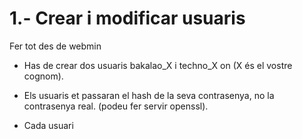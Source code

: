 # 1.- Crear i modificar usuaris
Fer tot des de webmin

- Has de crear dos usuaris bakalao_X i techno_X on (X és el vostre cognom).
  
- Els usuaris et passaran el hash de la seva contrasenya, no la contrasenya real. (podeu fer servir openssl).

- Cada usuari
